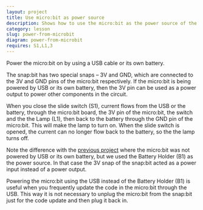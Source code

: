 ```yaml
---
layout: project
title: Use micro:bit as power source
description: Shows how to use the micro:bit as the power source of the electronic circuit.
category: lesson
slug: power-from-microbit
diagram: power-from-microbit
requires: S1,L1,3
---
```


Power the micro:bit on by using a USB cable or its own battery.

The snap:bit has two special snaps – 3V and GND, which are connected to the 3V and GND pins of the micro:bit respectively. If the micro:bit is being powered by USB or its own battery, then the 3V pin can be used as a power output to power other components in the circuit.

When you close the slide switch (S1), current flows from the USB or the battery, through the micro:bit board, the 3V pin of the micro:bit, the switch and the the Lamp (L1), then back to the battery through the GND pin of the micro:bit. This will make the lamp to turn on. When the slide switch is opened, the current can no longer flow back to the battery, so the the lamp turns off.

Note the difference with the [previous project](power-microbit.html) where the micro:bit was not powered by USB or its own battery, but we used the Battery Holder (B1) as the power source. In that case the 3V snap of the snap:bit acted as a power input instead of a power output.

Powering the micro:bit using the USB instead of the Battery Holder (B1) is useful when you frequently update the code in the micro:bit through the USB. This way it is not necessary to unplug the micro:bit from the snap:bit just for the code update and then plug it back in.